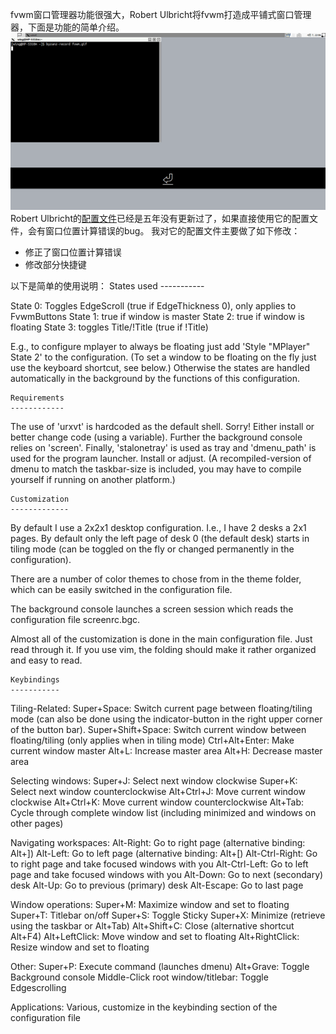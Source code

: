fvwm窗口管理器功能很强大，Robert Ulbricht将fvwm打造成平铺式窗口管理器，下面是功能的简单介绍。
![a short view of main tiling functionality](fvwm.gif)
Robert Ulbricht的[配置文件](https://github.com/urob/fvwm-tiling.git)已经是五年没有更新过了，如果直接使用它的配置文件，会有窗口位置计算错误的bug。
我对它的配置文件主要做了如下修改：
- 修正了窗口位置计算错误
- 修改部分快捷键

以下是简单的使用说明：
    States used
    -----------

State 0: Toggles EdgeScroll (true if EdgeThickness 0), only applies to
         FvwmButtons
State 1: true if window is master
State 2: true if window is floating
State 3: toggles Title/!Title (true if !Title)

E.g., to configure mplayer to always be floating just add 'Style "MPlayer"
State 2' to the configuration. (To set a window to be floating on the fly just
use the keyboard shortcut, see below.) Otherwise the states are handled
automatically in the background by the functions of this configuration.

    Requirements
    ------------

The use of 'urxvt' is hardcoded as the default shell. Sorry! Either
install or better change code (using a variable). Further the background
console relies on 'screen'. Finally, 'stalonetray' is used as tray and
'dmenu_path' is used for the program launcher. Install or adjust. (A
recompiled-version of dmenu to match the taskbar-size is included, you
may have to compile yourself if running on another platform.)

    Customization
    -------------

By default I use a 2x2x1 desktop configuration. I.e., I have 2 desks a 2x1
pages. By default only the left page of desk 0 (the default desk) starts in
tiling mode (can be toggled on the fly or changed permanently in the
configuration).

There are a number of color themes to chose from in the theme folder,
which can be easily switched in the configuration file.

The background console launches a screen session which reads the configuration
file screenrc.bgc.

Almost all of the customization is done in the main configuration file.
Just read through it. If you use vim, the folding should make it rather
organized and easy to read.

    Keybindings
    -----------

Tiling-Related:
 Super+Space:       Switch current page between floating/tiling mode
                  (can also be done using the indicator-button in the
                  right upper corner of the button bar).
 Super+Shift+Space: Switch current window between floating/tiling 
                  (only applies when in tiling mode)
 Ctrl+Alt+Enter:  Make current window master
 Alt+L:           Increase master area
 Alt+H:           Decrease master area

Selecting windows:
 Super+J:           Select next window clockwise
 Super+K:           Select next window counterclockwise
 Alt+Ctrl+J:      Move current window clockwise
 Alt+Ctrl+K:      Move current window counterclockwise
 Alt+Tab:         Cycle through complete window list (including minimized and
                  windows on other pages)

Navigating workspaces:
 Alt-Right:       Go to right page (alternative binding: Alt+])
 Alt-Left:        Go to left page (alternative binding: Alt+[)
 Alt-Ctrl-Right:  Go to right page and take focused windows with you
 Alt-Ctrl-Left:   Go to left page and take focused windows with you
 Alt-Down:        Go to next (secondary) desk
 Alt-Up:          Go to previous (primary) desk
 Alt-Escape:      Go to last page

Window operations:
 Super+M:           Maximize window and set to floating
 Super+T:           Titlebar on/off
 Super+S:           Toggle Sticky
 Super+X:           Minimize (retrieve using the taskbar or Alt+Tab)
 Alt+Shift+C:     Close (alternative shortcut Alt+F4)
 Alt+LeftClick:   Move window and set to floating
 Alt+RightClick:  Resize window and set to floating

Other:
 Super+P:           Execute command (launches dmenu)
 Alt+Grave:       Toggle Background console
 Middle-Click root window/titlebar: Toggle Edgescrolling

Applications:
 Various, customize in the keybinding section of the configuration file
